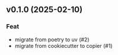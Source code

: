 ## v0.1.0 (2025-02-10)

### Feat

- migrate from poetry to uv (#2)
- migrate from cookiecutter to copier (#1)

